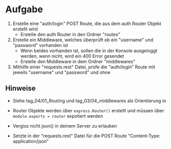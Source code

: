 # Aufgabe

1. Erstelle eine "auth/login" POST Route, die aus dem auth Router Objekt erstellt wird
   - Erstelle den auth Router in den Ordner "routes"
2. Erstelle ein Middleware, welches überprüft ob ein "username" und "password" vorhanden ist
   - Wenn beides vorhanden ist, sollen die in der Konsole ausgeloggt werden, wenn nicht, wird ein 400 Error gesendet
   - Erstelle den Middleware in dem Ordner "middlewares"
3. Mithilfe einer "requests.rest" Datei, prüfe die "auth/login" Route mit jeweils "username" und "password" und ohne

## Hinweise

- Siehe tag_04/01_Routing und tag_03/04_middlewares als Orientierung in

- Router Objekte werden über `express.Router()` erstellt und müssen über `module.exports = router` expotiert werden
- Vergiss nicht json() in deinem Server zu erlauben
- Setzte in der "requests.rest" Datei für die POST Route "Content-Type: application/json"
